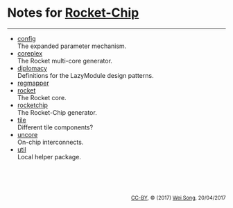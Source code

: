 Notes for [Rocket-Chip](https://github.com/freechipsproject/rocket-chip)
================

**************

+ [config](config.md)<br>
  The expanded parameter mechanism.
+ [coreplex](coreplex.md)<br>
  The Rocket multi-core generator.
+ [diplomacy](diplomacy.md)<br>
  Definitions for the LazyModule design patterns.
+ [regmapper](regmapper.md)
+ [rocket](rocket.md)<br>
  The Rocket core.
+ [rocketchip](rocketchip.md)<br>
  The Rocket-Chip generator.
+ [tile](tile.md)<br>
  Different tile components?
+ [uncore](uncore.md)<br>
  On-chip interconnects.
+ [util](util.md)<br>
  Local helper package.


<br><br><br><p align="right"><sub>[CC-BY](https://creativecommons.org/licenses/by/3.0/), &copy; (2017) [Wei Song](mailto:wsong83@gmail.com), 20/04/2017</sub></p>
